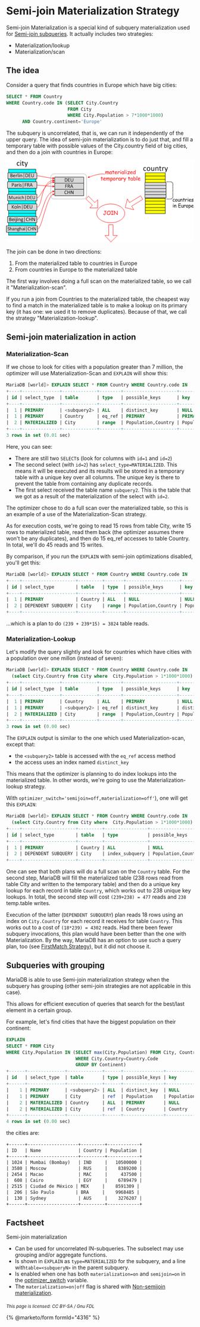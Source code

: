 # Semi-join Materialization Strategy

Semi-join Materialization is a special kind of subquery materialization used for [Semi-join subqueries](../subquery-optimizations/semi-join-subquery-optimizations.md). It actually includes two strategies:

* Materialization/lookup
* Materialization/scan

## The idea

Consider a query that finds countries in Europe which have big cities:

```sql
SELECT * FROM Country 
WHERE Country.code IN (SELECT City.Country 
                       FROM City 
                       WHERE City.Population > 7*1000*1000)
      AND Country.continent='Europe'
```

The subquery is uncorrelated, that is, we can run it independently of the upper query. The idea of semi-join materialization is to do just that, and fill a temporary table with possible values of the City.country field of big cities, and then do a join with countries in Europe:

![sj-materialization1](../../../../.gitbook/assets/sj-materialization1.png)

The join can be done in two directions:

1. From the materialized table to countries in Europe
2. From countries in Europe to the materialized table

The first way involves doing a full scan on the materialized table, so we call it "Materialization-scan".

If you run a join from Countries to the materialized table, the cheapest way to find a match in the materialized table is to make a lookup on its primary key (it has one: we used it to remove duplicates). Because of that, we call the strategy "Materialization-lookup".

## Semi-join materialization in action

### Materialization-Scan

If we chose to look for cities with a population greater than 7 million, the optimizer will use Materialization-Scan and `EXPLAIN` will show this:

```sql
MariaDB [world]> EXPLAIN SELECT * FROM Country WHERE Country.code IN 
+----+--------------+-------------+--------+--------------------+------------+---------+--------------------+------+-----------------------+
| id | select_type  | table       | type   | possible_keys      | key        | key_len | ref                | rows | Extra                 |
+----+--------------+-------------+--------+--------------------+------------+---------+--------------------+------+-----------------------+
|  1 | PRIMARY      | <subquery2> | ALL    | distinct_key       | NULL       | NULL    | NULL               |   15 |                       |
|  1 | PRIMARY      | Country     | eq_ref | PRIMARY            | PRIMARY    | 3       | world.City.Country |    1 |                       |
|  2 | MATERIALIZED | City        | range  | Population,Country | Population | 4       | NULL               |   15 | Using index condition |
+----+--------------+-------------+--------+--------------------+------------+---------+--------------------+------+-----------------------+
3 rows in set (0.01 sec)
```

Here, you can see:

* There are still two `SELECT`s (look for columns with `id=1` and `id=2`)
* The second select (with `id=2`) has `select_type=MATERIALIZED`. This means it will be executed and its results will be stored in a temporary table with a unique key over all columns. The unique key is there to prevent the table from containing any duplicate records.
* The first select received the table name `subquery2`. This is the table that we got as a result of the materialization of the select with `id=2`.

The optimizer chose to do a full scan over the materialized table, so this is an example of a use of the Materialization-Scan strategy.

As for execution costs, we're going to read 15 rows from table City, write 15 rows to materialized table, read them back (the optimizer assumes there won't be any duplicates), and then do 15 eq\_ref accesses to table Country. In total, we'll do 45 reads and 15 writes.

By comparison, if you run the `EXPLAIN` with semi-join optimizations disabled, you'll get this:

```sql
MariaDB [world]> EXPLAIN SELECT * FROM Country WHERE Country.code IN 
+----+--------------------+---------+-------+--------------------+------------+---------+------+------+------------------------------------+
| id | select_type        | table   | type  | possible_keys      | key        | key_len | ref  | rows | Extra                              |
+----+--------------------+---------+-------+--------------------+------------+---------+------+------+------------------------------------+
|  1 | PRIMARY            | Country | ALL   | NULL               | NULL       | NULL    | NULL |  239 | Using where                        |
|  2 | DEPENDENT SUBQUERY | City    | range | Population,Country | Population | 4       | NULL |   15 | Using index condition; Using where |
+----+--------------------+---------+-------+--------------------+------------+---------+------+------+------------------------------------+
```

...which is a plan to do `(239 + 239*15) = 3824` table reads.

### Materialization-Lookup

Let's modify the query slightly and look for countries which have cities with a population over one millon (instead of seven):

```sql
MariaDB [world]> EXPLAIN SELECT * FROM Country WHERE Country.code IN 
  (select City.Country from City where  City.Population > 1*1000*1000) ;
+----+--------------+-------------+--------+--------------------+--------------+---------+------+------+-----------------------+
| id | select_type  | table       | type   | possible_keys      | key          | key_len | ref  | rows | Extra                 |
+----+--------------+-------------+--------+--------------------+--------------+---------+------+------+-----------------------+
|  1 | PRIMARY      | Country     | ALL    | PRIMARY            | NULL         | NULL    | NULL |  239 |                       |
|  1 | PRIMARY      | <subquery2> | eq_ref | distinct_key       | distinct_key | 3       | func |    1 |                       |
|  2 | MATERIALIZED | City        | range  | Population,Country | Population   | 4       | NULL |  238 | Using index condition |
+----+--------------+-------------+--------+--------------------+--------------+---------+------+------+-----------------------+
3 rows in set (0.00 sec)
```

The `EXPLAIN` output is similar to the one which used Materialization-scan, except that:

* the `<subquery2>` table is accessed with the `eq_ref` access method
* the access uses an index named `distinct_key`

This means that the optimizer is planning to do index lookups into the materialized table. In other words, we're going to use the Materialization-lookup strategy.

With `optimizer_switch='semijoin=off,materialization=off'`), one will get this `EXPLAIN`:

```sql
MariaDB [world]> EXPLAIN SELECT * FROM Country WHERE Country.code IN 
  (select City.Country from City where  City.Population > 1*1000*1000) ;
+----+--------------------+---------+----------------+--------------------+---------+---------+------+------+-------------+
| id | select_type        | table   | type           | possible_keys      | key     | key_len | ref  | rows | Extra       |
+----+--------------------+---------+----------------+--------------------+---------+---------+------+------+-------------+
|  1 | PRIMARY            | Country | ALL            | NULL               | NULL    | NULL    | NULL |  239 | Using where |
|  2 | DEPENDENT SUBQUERY | City    | index_subquery | Population,Country | Country | 3       | func |   18 | Using where |
+----+--------------------+---------+----------------+--------------------+---------+---------+------+------+-------------+
```

One can see that both plans will do a full scan on the `Country` table. For the second step, MariaDB will fill the materialized table (238 rows read from table City and written to the temporary table) and then do a unique key lookup for each record in table `Country`, which works out to 238 unique key lookups. In total, the second step will cost `(239+238) = 477` reads and `238` temp.table writes.

Execution of the latter (`DEPENDENT SUBQUERY`) plan reads 18 rows using an index on `City.Country` for each record it receives for table `Country`. This works out to a cost of `(18*239) = 4302` reads. Had there been fewer subquery invocations, this plan would have been better than the one with Materialization. By the way, MariaDB has an option to use such a query plan, too (see [FirstMatch Strategy](firstmatch-strategy.md)), but it did not choose it.

## Subqueries with grouping

MariaDB is able to use Semi-join materialization strategy when the subquery has grouping (other semi-join strategies are not applicable in this case).

This allows for efficient execution of queries that search for the best/last element in a certain group.

For example, let's find cities that have the biggest population on their continent:

```sql
EXPLAIN 
SELECT * FROM City 
WHERE City.Population IN (SELECT max(City.Population) FROM City, Country 
                          WHERE City.Country=Country.Code 
                          GROUP BY Continent)
+------+--------------+-------------+------+---------------+------------+---------+----------------------------------+------+-----------------+
| id   | select_type  | table       | type | possible_keys | key        | key_len | ref                              | rows | Extra           |
+------+--------------+-------------+------+---------------+------------+---------+----------------------------------+------+-----------------+
|    1 | PRIMARY      | <subquery2> | ALL  | distinct_key  | NULL       | NULL    | NULL                             |  239 |                 |
|    1 | PRIMARY      | City        | ref  | Population    | Population | 4       | <subquery2>.max(City.Population) |    1 |                 |
|    2 | MATERIALIZED | Country     | ALL  | PRIMARY       | NULL       | NULL    | NULL                             |  239 | Using temporary |
|    2 | MATERIALIZED | City        | ref  | Country       | Country    | 3       | world.Country.Code               |   18 |                 |
+------+--------------+-------------+------+---------------+------------+---------+----------------------------------+------+-----------------+
4 rows in set (0.00 sec)
```

the cities are:

```
+------+-------------------+---------+------------+
| ID   | Name              | Country | Population |
+------+-------------------+---------+------------+
| 1024 | Mumbai (Bombay)   | IND     |   10500000 |
| 3580 | Moscow            | RUS     |    8389200 |
| 2454 | Macao             | MAC     |     437500 |
|  608 | Cairo             | EGY     |    6789479 |
| 2515 | Ciudad de México | MEX     |    8591309 |
|  206 | São Paulo        | BRA     |    9968485 |
|  130 | Sydney            | AUS     |    3276207 |
+------+-------------------+---------+------------+
```

## Factsheet

Semi-join materialization

* Can be used for uncorrelated IN-subqueries. The subselect may use grouping and/or aggregate functions.
* Is shown in `EXPLAIN` as `type=MATERIALIZED` for the subquery, and a line with`table=<subqueryN>` in the parent subquery.
* Is enabled when one has both `materialization=on` and `semijoin=on` in the [optimizer\_switch](../../system-variables/server-system-variables.md#optimizer_switch) variable.
* The `materialization=on|off` flag is shared with [Non-semijoin materialization](../subquery-optimizations/non-semi-join-subquery-optimizations.md#materialization-for-non-correlated-in-subqueries).

<sub>_This page is licensed: CC BY-SA / Gnu FDL_</sub>

{% @marketo/form formId="4316" %}
